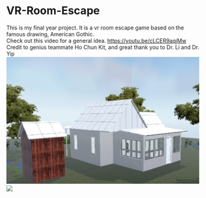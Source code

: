 # VR-Room-Escape

This is my final year project. It is a vr room escape game based on the famous drawing, American Gothic.</br>
Check out this video for a general idea. https://youtu.be/cLCER9aqjMw </br>
Credit to genius teammate Ho Chun Kit, and great thank you to Dr. Li and Dr. Yip </br>
![](image/Image71.png)
![](iamge/Image70.png)
